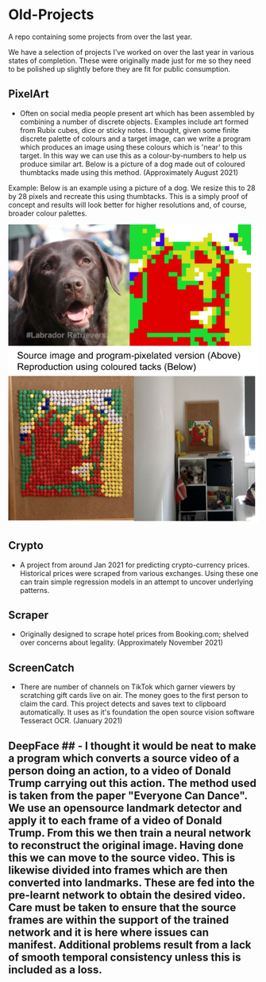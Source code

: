 # Old-Projects
A repo containing some projects from over the last year.

We have a selection of projects I've worked on over the last year in various states of completion. These were originally made just for me so they need to be polished up slightly before they are fit for public consumption.

## PixelArt ## 
- Often on social media people present art which has been assembled by combining a number of discrete objects. Examples include art formed from Rubix cubes, dice or sticky notes. I thought, given some finite discrete palette of colours and a target image, can we write a program which produces an image using these colours which is 'near' to this target. In this way we can use this as a colour-by-numbers to help us produce similar art. Below is a picture of a dog made out of coloured thumbtacks made using this method. (Approximately August 2021)

Example: Below is an example using a picture of a dog. We resize this to 28 by 28 pixels and recreate this using thumbtacks. This is a simply proof of concept and results will look better for higher resolutions and, of course, broader colour palettes. 

![alt text](https://github.com/WToner/Old-Projects/blob/main/ThreeDogsPixels.png?raw=true)


## Crypto ## 
- A project from around Jan 2021 for predicting crypto-currency prices. Historical prices were scraped from various exchanges. Using these one can train simple regression models in an attempt to uncover underlying patterns. 

## Scraper ##
- Originally designed to scrape hotel prices from Booking.com; shelved over concerns about legality. (Approximately November 2021)

## ScreenCatch ##
- There are number of channels on TikTok which garner viewers by scratching gift cards live on air. The money goes to the first person to claim the card. This project detects and saves text to clipboard automatically. It uses as it's foundation the open source vision software Tesseract OCR. (January 2021)

## DeepFace ## - I thought it would be neat to make a program which converts a source video of a person doing an action, to a video of Donald Trump carrying out this action. The method used is taken from the paper "Everyone Can Dance". We use an opensource landmark detector and apply it to each frame of a video of Donald Trump. From this we then train a neural network to reconstruct the original image. Having done this we can move to the source video. This is likewise divided into frames which are then converted into landmarks. These are fed into the pre-learnt network to obtain the desired video. Care must be taken to ensure that the source frames are within the support of the trained network and it is here where issues can manifest. Additional problems result from a lack of smooth temporal consistency unless this is included as a loss.





